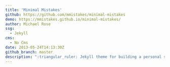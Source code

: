 ```yaml
---
title: 'Minimal Mistakes'
github: https://github.com/mmistakes/minimal-mistakes
demo: https://mmistakes.github.io/minimal-mistakes/
author: Michael Rose
ssg:
  - Jekyll
cms:
  - No Cms
date: 2013-05-24T14:13:30Z
github_branch: master
description: ":triangular_ruler: Jekyll theme for building a personal site, blog, project documentation, or portfolio."
---
```

